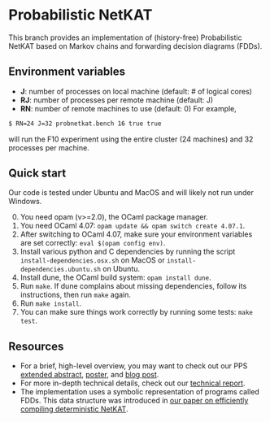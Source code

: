# Probabilistic NetKAT
This branch provides an implementation of (history-free) Probabilistic NetKAT based on Markov chains and forwarding decision diagrams (FDDs).

## Environment variables
* **J**: number of processes on local machine (default: # of logical cores)
* **RJ**: number of processes per remote machine (default: J)
* **RN**: number of remote machines to use (default: 0)
For example,
```bash
$ RN=24 J=32 probnetkat.bench 16 true true
```
will run the F10 experiment using the entire cluster (24 machines) and 32 processes per machine.

## Quick start
Our code is tested under Ubuntu and MacOS and will likely not run under Windows.

0) You need opam (v>=2.0), the OCaml package manager.
1) You need OCaml 4.07: `opam update && opam switch create 4.07.1`.
2) After switching to OCaml 4.07, make sure your environment variables are set correctly: `eval $(opam config env)`.
3) Install various python and C dependencies by running the script `install-dependencies.osx.sh` on MacOS or `install-dependencies.ubuntu.sh` on Ubuntu.
4) Install dune, the OCaml build system: `opam install dune`.
5) Run `make`. If dune complains about missing dependencies, follow its instructions, then run `make` again.
6) Run `make install`.
7) You can make sure things work correctly by running some tests: `make test`.


## Resources
* For a brief, high-level overview, you may want to check out our PPS
[extended abstract](https://www.cs.cornell.edu/~smolka/papers/mc-abstract.pdf),
[poster](https://www.cs.cornell.edu/~smolka/talks/pps18-poster.pdf), and
[blog post](https://pps2018.soic.indiana.edu/2018/01/09/probabilistic-program-equivalence-for-netkat/).
* For more in-depth technical details, check out our [technical report](https://arxiv.org/abs/1707.02772).
* The implementation uses a symbolic representation of programs called FDDs. This data structure was introduced in
[our paper on efficiently compiling deterministic NetKAT](https://dl.acm.org/citation.cfm?id=2784761).
